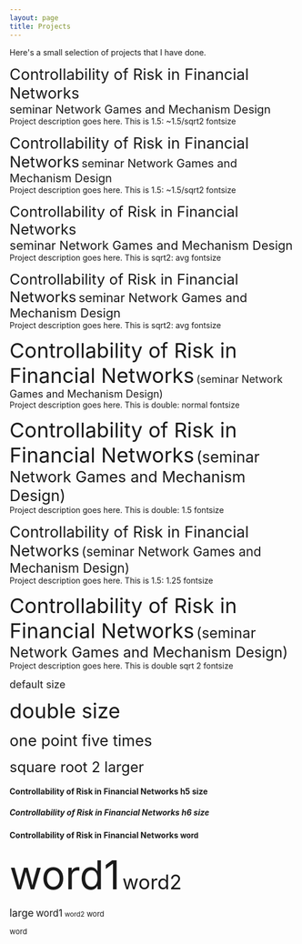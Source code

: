```yaml
---
layout: page
title: Projects
---
```


Here's a small selection of projects that I have done.

<span style="font-size:27px;">Controllability of Risk in Financial Networks</span>  
<span style="font-size:20px;">seminar Network Games and Mechanism Design</span>  
Project description goes here. This is 1.5: ~1.5/sqrt2 fontsize

<span style="font-size:27px;">Controllability of Risk in Financial Networks</span> 
<span style="font-size:20px;">seminar Network Games and Mechanism Design</span>  
Project description goes here. This is 1.5: ~1.5/sqrt2 fontsize


<span style="font-size:25.83px;">Controllability of Risk in Financial Networks</span>  
<span style="font-size:21.69px;">seminar Network Games and Mechanism Design</span>  
Project description goes here. This is sqrt2: avg fontsize


<span style="font-size:25.83px;">Controllability of Risk in Financial Networks</span> 
<span style="font-size:21.69px;">seminar Network Games and Mechanism Design</span>  
Project description goes here. This is sqrt2: avg fontsize





<span style="font-size:36px;">Controllability of Risk in Financial Networks</span> 
<span style="font-size:18px;">(seminar Network Games and Mechanism Design)</span>  
Project description goes here. This is double: normal fontsize

<span style="font-size:36px;">Controllability of Risk in Financial Networks</span> 
<span style="font-size:27px;">(seminar Network Games and Mechanism Design)</span>  
Project description goes here. This is double: 1.5 fontsize

<span style="font-size:27px;">Controllability of Risk in Financial Networks</span> 
<span style="font-size:22.5px;">(seminar Network Games and Mechanism Design)</span>  
Project description goes here. This is 1.5: 1.25 fontsize

<span style="font-size:36px;">Controllability of Risk in Financial Networks</span> 
<span style="font-size:25.38px;">(seminar Network Games and Mechanism Design)</span>  
Project description goes here. This is double sqrt 2 fontsize

<span style="font-size:18px;">default size</span>

<span style="font-size:36px;">double size</span>

<span style="font-size:27px;">one point five times</span>

<span style="font-size:25.38px;">square root 2 larger</span>


#### Controllability of Risk in Financial Networks <span style="h5;">h5 size</span>

##### Controllability of Risk in Financial Networks <span style="h6;">h6 size</span>


#### Controllability of Risk in Financial Networks <span style="font-size:small;">word</span>

<span style="font-size:5em;">word1</span> <span style="font-size:2.5em;">word2</span>

<span style="font-size:large;">large</span> <span style="font-size:larger;">word1</span> <span style="font-size:smaller;">word2</span> <span style="font-size:small;">word</span>



<span style="font-size:small;">word</span>
